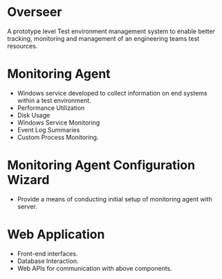 # Overseer

A prototype level Test environment management system to enable better tracking, monitoring and management of an engineering teams test resources.

# Monitoring Agent
- Windows service developed to collect information on end systems within a test environment.
- Performance Utilization
- Disk Usage
- Windows Service Monitoring
- Event Log Summaries
- Custom Process Monitoring.

# Monitoring Agent Configuration Wizard
- Provide a means of conducting initial setup of monitoring agent with server.

# Web Application
- Front-end interfaces.
- Database Interaction.
- Web APIs for communication with above components.
